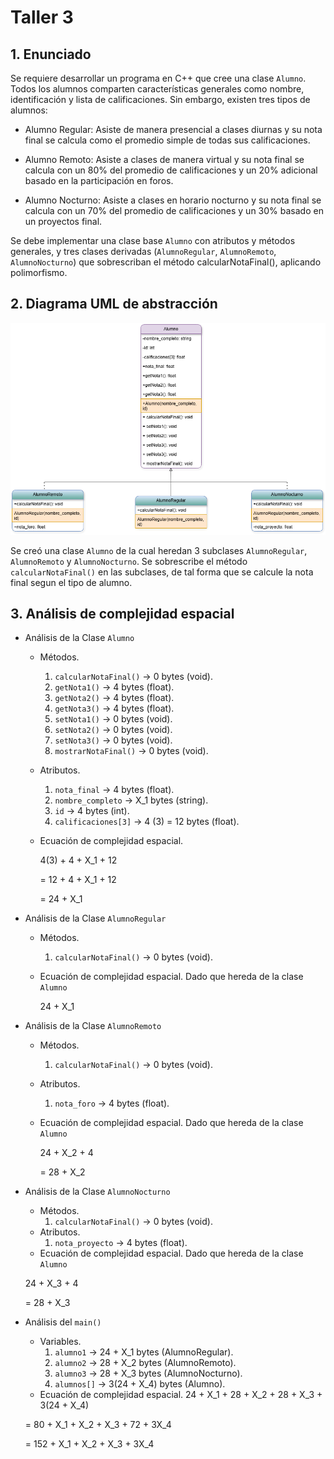 # Taller 3

## 1. Enunciado

Se requiere desarrollar un programa en C++ que cree una clase `Alumno`. Todos los alumnos comparten características generales como nombre, identificación y lista de calificaciones. Sin embargo, existen tres tipos de alumnos:

- Alumno Regular: Asiste de manera presencial a clases diurnas y su nota final se calcula como el promedio simple de todas sus calificaciones.

- Alumno Remoto: Asiste a clases de manera virtual y su nota final se calcula con un 80% del promedio de calificaciones y un 20% adicional basado en la participación en foros.
- Alumno Nocturno: Asiste a clases en horario nocturno y su nota final se calcula con un 70% del promedio de calificaciones y un 30% basado en un proyectos final.

Se debe implementar una clase base `Alumno` con atributos y métodos generales, y tres clases derivadas (`AlumnoRegular`, `AlumnoRemoto`, `AlumnoNocturno`) que sobrescriban el método calcularNotaFinal(), aplicando polimorfismo.

## 2. Diagrama UML de abstracción

![Diagrama UML](UML.png)

Se creó una clase `Alumno` de la cual heredan 3 subclases `AlumnoRegular`, `AlumnoRemoto` y `AlumnoNocturno`. Se sobrescribe el método `calcularNotaFinal()` en las subclases, de tal forma que se calcule la nota final segun el tipo de alumno.

## 3. Análisis de complejidad espacial

- Análisis de la Clase `Alumno`
  - Métodos.
    1. `calcularNotaFinal()` → 0 bytes (void).
    2. `getNota1()` → 4 bytes (float).
    3. `getNota2()` → 4 bytes (float).
    4. `getNota3()` → 4 bytes (float).
    5. `setNota1()` → 0 bytes (void).
    6. `setNota2()` → 0 bytes (void).
    7. `setNota3()` → 0 bytes (void).
    8. `mostrarNotaFinal()` → 0 bytes (void).
  - Atributos.
    1. `nota_final` → 4 bytes (float).
    2. `nombre_completo` → X_1 bytes (string).
    3. `id` → 4 bytes (int).
    4. `calificaciones[3]` → 4 (3) = 12 bytes (float).
  - Ecuación de complejidad espacial.

    4(3) + 4 + X_1 + 12

    = 12 + 4 + X_1 + 12

    = 24 + X_1

- Análisis de la Clase `AlumnoRegular`
  - Métodos.
    1. `calcularNotaFinal()` → 0 bytes (void).
  - Ecuación de complejidad espacial.
    Dado que hereda de la clase `Alumno`

    24 + X_1

- Análisis de la Clase `AlumnoRemoto`
  - Métodos.
    1. `calcularNotaFinal()` → 0 bytes (void).  
  - Atributos.
    1. `nota_foro` → 4 bytes (float).
  - Ecuación de complejidad espacial.
    Dado que hereda de la clase `Alumno`

    24 + X_2 + 4

    = 28 + X_2

- Análisis de la Clase `AlumnoNocturno`
  - Métodos.
    1. `calcularNotaFinal()` → 0 bytes (void).  
  - Atributos.
    1. `nota_proyecto` → 4 bytes (float).
  - Ecuación de complejidad espacial.
  Dado que hereda de la clase `Alumno`

  24 + X_3 + 4

  = 28 + X_3

- Análisis del `main()`
  - Variables.
    1. `alumno1` → 24 + X_1 bytes (AlumnoRegular).
    2. `alumno2` → 28 + X_2 bytes (AlumnoRemoto).
    3. `alumno3` → 28 + X_3 bytes (AlumnoNocturno).
    4. `alumnos[]` → 3(24 + X_4) bytes (Alumno).
  - Ecuación de complejidad espacial.
  24 + X_1 + 28 + X_2 + 28 + X_3 + 3(24 + X_4)

  = 80 + X_1 + X_2 + X_3 + 72 + 3X_4

  = 152 + X_1 + X_2 + X_3 + 3X_4
